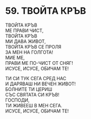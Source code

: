 # 59. ТВОЙТА КРЪВ  
  
ТВОЙТА КРЪВ  
МЕ ПРАВИ ЧИСТ,  
ТВОЙТА КРЪВ  
МИ ДАВА ЖИВОТ,  
ТВОЙТА КРЪВ СЕ ПРОЛЯ  
ЗА МЕН НА ГОЛГОТА!  
МИЕ МЕ,  
ПРАВИ МЕ ПО-ЧИСТ ОТ СНЯГ!  
ИСУСЕ, ИСУСЕ, ОБИЧАМ ТЕ!  
  
ТИ СИ ТУК СЕГА СРЕД НАС  
И ДАРЯВАШ НИ ВЕЧЕН ЖИВОТ!  
БОЛНИТЕ ТИ ЦЕРИШ  
СЪС СВЯТАТА СИ КРЪВ!  
ГОСПОДИ,  
ТИ ЖИВЕЕШ В МЕН СЕГА.  
ИСУСЕ, ИСУСЕ, ОБИЧАМ ТЕ!  


<DownloadsButton pdf="/pdf/59-tvojta-kryv.pdf" />

<DownloadChordsButton pdf="/chords/59-tvojta-kryv_akord.pdf"/>
